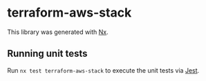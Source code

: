 # terraform-aws-stack

This library was generated with [Nx](https://nx.dev).

## Running unit tests

Run `nx test terraform-aws-stack` to execute the unit tests via
[Jest](https://jestjs.io).
